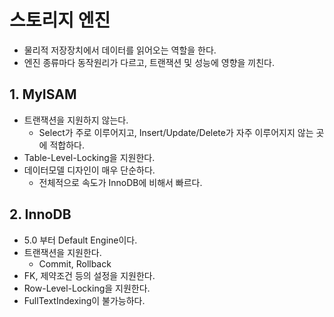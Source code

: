 # 스토리지 엔진
- 물리적 저장장치에서 데이터를 읽어오는 역할을 한다.
- 엔진 종류마다 동작원리가 다르고, 트랜잭션 및 성능에 영향을 끼친다.

## 1. MyISAM
- 트랜잭션을 지원하지 않는다.
  - Select가 주로 이루어지고, Insert/Update/Delete가 자주 이루어지지 않는 곳에 적합하다.
- Table-Level-Locking을 지원한다.
- 데이터모델 디자인이 매우 단순하다.
  - 전체적으로 속도가 InnoDB에 비해서 빠르다.

## 2. InnoDB
- 5.0 부터 Default Engine이다.
- 트랜잭션을 지원한다.
  - Commit, Rollback
- FK, 제약조건 등의 설정을 지원한다.
- Row-Level-Locking을 지원한다.
- FullTextIndexing이 불가능하다.